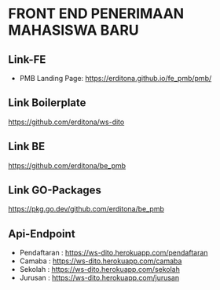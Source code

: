 # FRONT END PENERIMAAN MAHASISWA BARU 
## Link-FE
* PMB Landing Page: https://erditona.github.io/fe_pmb/pmb/

## Link Boilerplate
https://github.com/erditona/ws-dito

## Link BE
https://github.com/erditona/be_pmb

## Link GO-Packages
https://pkg.go.dev/github.com/erditona/be_pmb

## Api-Endpoint
* Pendaftaran : https://ws-dito.herokuapp.com/pendaftaran
* Camaba : https://ws-dito.herokuapp.com/camaba
* Sekolah : https://ws-dito.herokuapp.com/sekolah
* Jurusan : https://ws-dito.herokuapp.com/jurusan


